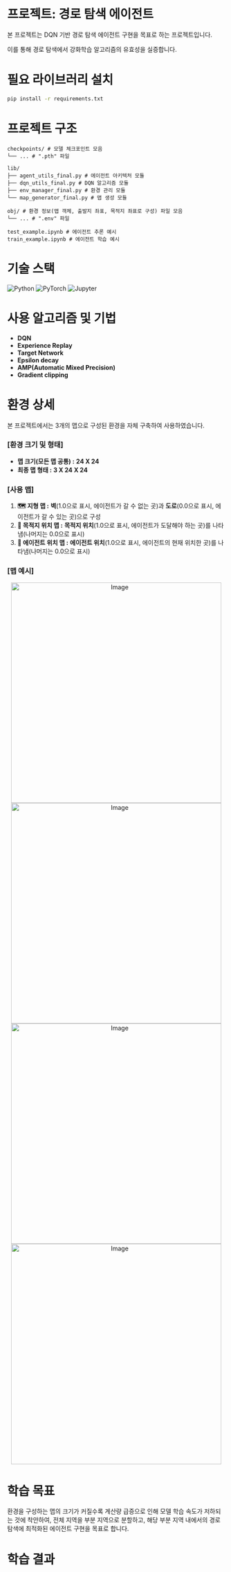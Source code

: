 # 프로젝트: 경로 탐색 에이전트
본 프로젝트는 DQN 기반 경로 탐색 에이전트 구현을 목표로 하는 프로젝트입니다.

이를 통해 경로 탐색에서 강화학습 알고리즘의 유효성을 실증합니다.

# 필요 라이브러리 설치
```bash
pip install -r requirements.txt
```

# 프로젝트 구조
```
checkpoints/ # 모델 체크포인트 모음
└── ... # ".pth" 파일

lib/
├── agent_utils_final.py # 에이전트 아키텍처 모듈
├── dqn_utils_final.py # DQN 알고리즘 모듈
├── env_manager_final.py # 환경 관리 모듈
└── map_generator_final.py # 맵 생성 모듈

obj/ # 환경 정보(맵 객체, 출발지 좌표, 목적지 좌표로 구성) 파일 모음
└── ... # ".env" 파일

test_example.ipynb # 에이전트 추론 예시
train_example.ipynb # 에이전트 학습 예시
```

# 기술 스택
<div align=left>
<img alt="Python" src ="https://img.shields.io/badge/Python-3776AB.svg?&style=flat-square&logo=Python&logoColor=white"/>
<img alt="PyTorch" src ="https://img.shields.io/badge/PyTorch-EE4C2C.svg?&style=flat-square&logo=PyTorch&logoColor=white"/>
<img alt="Jupyter" src ="https://img.shields.io/badge/Jupyter-F37626.svg?&style=flat-square&logo=Jupyter&logoColor=white"/>
</div>

# 사용 알고리즘 및 기법
- **DQN**
- **Experience Replay**
- **Target Network**
- **Epsilon decay**
- **AMP(Automatic Mixed Precision)**
- **Gradient clipping**

# 환경 상세
본 프로젝트에서는 3개의 맵으로 구성된 환경을 자체 구축하여 사용하였습니다.
### [환경 크기 및 형태]
- **맵 크기(모든 맵 공통) :** **24 X 24**
- **최종 맵 형태 :** **3 X 24 X 24**
### [사용 맵]
1. **🗺 지형 맵 :** **벽**(1.0으로 표시, 에이전트가 갈 수 없는 곳)과 **도로**(0.0으로 표시, 에이전트가 갈 수 있는 곳)으로 구성
2. **🏁 목적지 위치 맵 :** **목적지 위치**(1.0으로 표시, 에이전트가 도달해야 하는 곳)를 나타냄(나머지는 0.0으로 표시)
3. **🚩 에이전트 위치 맵 :** **에이전트 위치**(1.0으로 표시, 에이전트의 현재 위치한 곳)를 나타냄(나머지는 0.0으로 표시)
### [맵 예시]
<p align="center">
  <img width="486" height="510" alt="Image" src="https://github.com/user-attachments/assets/e02e3f72-492c-41d1-8926-0d03b357adbe"/>
  <img width="486" height="510" alt="Image" src="https://github.com/user-attachments/assets/9713e96f-efe6-4190-9b6e-30b048345147"/>
  <img width="486" height="510" alt="Image" src="https://github.com/user-attachments/assets/82abe106-59db-41f4-bc04-0dec79785c4e" />
  <img width="486" height="510" alt="Image" src="https://github.com/user-attachments/assets/af67db55-d359-4c1a-8876-00a909c27397"/>
</p>

# 학습 목표
환경을 구성하는 맵의 크기가 커질수록 계산량 급증으로 인해 모델 학습 속도가 저하되는 것에 착안하여, 전체 지역을 부분 지역으로 분할하고, 해당 부분 지역 내에서의 경로 탐색에 최적화된 에이전트 구현을 목표로 합니다.

# 학습 결과
